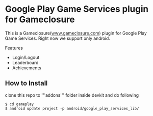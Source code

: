 Google Play Game Services plugin for Gameclosure
=============

This is a Gameclosure(www.gameclosure.com) plugin for Google Play Game Services.
Right now we support only android.

Features
  * Login/Logout
  * Leaderboard
  * Achievements

How to Install
-------------
clone this repo to '''addons''' folder inside devkit and do following
```
$ cd gameplay
$ android update project -p android/google_play_services_lib/
```

